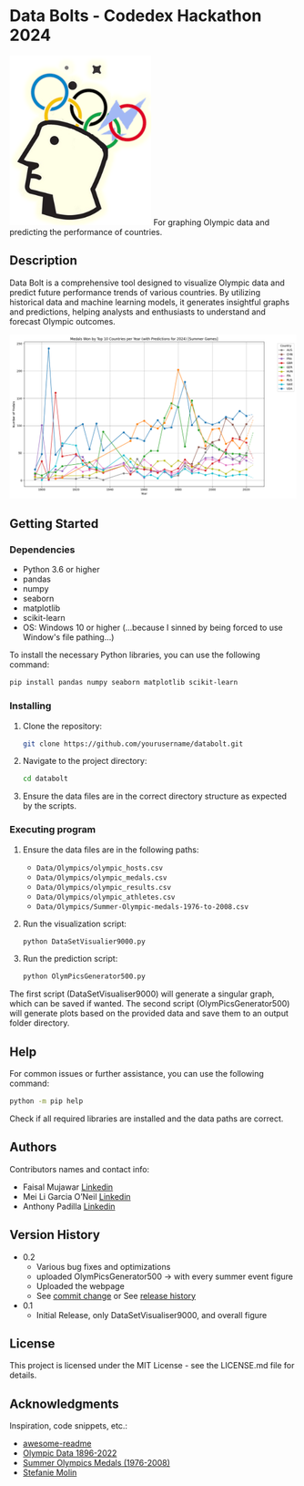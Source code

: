 # Data Bolts - Codedex Hackathon 2024
<img  src="Webpage/static/logo.png"  alt="Logo">
For graphing Olympic data and predicting the performance of countries.

## Description

Data Bolt is a comprehensive tool designed to visualize Olympic data and predict future performance trends of various countries. By utilizing historical data and machine learning models, it generates insightful graphs and predictions, helping analysts and enthusiasts to understand and forecast Olympic outcomes.

<img src="Webpage/static/Figure_1.png" alt="graph">


## Getting Started

### Dependencies

* Python 3.6 or higher
* pandas
* numpy
* seaborn
* matplotlib
* scikit-learn
* OS: Windows 10 or higher (...because I sinned by being forced to use Window's file pathing...)

To install the necessary Python libraries, you can use the following command:
```sh
pip install pandas numpy seaborn matplotlib scikit-learn
```

### Installing

1. Clone the repository:
    ```sh
    git clone https://github.com/yourusername/databolt.git
    ```
2. Navigate to the project directory:
    ```sh
    cd databolt
    ```
3. Ensure the data files are in the correct directory structure as expected by the scripts.

### Executing program

1. Ensure the data files are in the following paths:
    - `Data/Olympics/olympic_hosts.csv`
    - `Data/Olympics/olympic_medals.csv`
    - `Data/Olympics/olympic_results.csv`
    - `Data/Olympics/olympic_athletes.csv`
    - `Data/Olympics/Summer-Olympic-medals-1976-to-2008.csv`

2. Run the visualization script:
    ```sh
    python DataSetVisualier9000.py
    ```

3. Run the prediction script:
    ```sh
    python OlymPicsGenerator500.py
    ```
The first script (DataSetVisualiser9000) will generate a singular graph, which can be saved if wanted.
The second script (OlymPicsGenerator500) will generate plots based on the provided data and save them to an output folder directory.

## Help

For common issues or further assistance, you can use the following command:
```sh
python -m pip help
```
Check if all required libraries are installed and the data paths are correct.

## Authors

Contributors names and contact info:
- Faisal Mujawar [Linkedin](https://www.linkedin.com/in/faisal-mujawar/)
- Mei Li Garcia O’Neil [Linkedin](https://www.linkedin.com/in/mei-li-oneil-a17b57229/)
- Anthony Padilla [Linkedin](https://www.linkedin.com/in/anthony-padilla-9401a0247/)

## Version History

* 0.2
    * Various bug fixes and optimizations
    * uploaded OlymPicsGenerator500 -> with every summer event figure
    * Uploaded the webpage
    * See [commit change]() or See [release history]()
* 0.1
    * Initial Release, only DataSetVisualiser9000, and overall figure

## License

This project is licensed under the MIT License - see the LICENSE.md file for details.

## Acknowledgments

Inspiration, code snippets, etc.:
* [awesome-readme](https://github.com/matiassingers/awesome-readme)
* [Olympic Data 1896-2022](https://www.kaggle.com/datasets/piterfm/olympic-games-medals-19862018)
* [Summer Olympics Medals (1976-2008)](https://www.kaggle.com/datasets/divyansh22/summer-olympics-medals)
* [Stefanie Molin](https://github.com/stefmolin)



